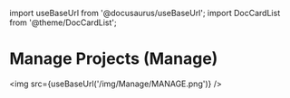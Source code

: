 import useBaseUrl from '@docusaurus/useBaseUrl';
import DocCardList from '@theme/DocCardList';

# Manage Projects (Manage)

<img src={useBaseUrl('/img/Manage/MANAGE.png')} />


<DocCardList />